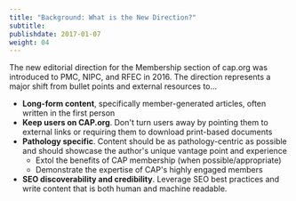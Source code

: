 ```yaml
---
title: "Background: What is the New Direction?"
subtitle:
publishdate: 2017-01-07
weight: 04
---
```


The new editorial direction for the Membership section of cap.org was introduced to PMC, NIPC, and RFEC in 2016. The direction represents a major shift from bullet points and external resources to...

* **Long-form content**, specifically member-generated articles, often written in the first person
* **Keep users on CAP.org**. Don't turn users away by pointing them to external links or requiring them to download print-based documents
* **Pathology specific**. Content should be as pathology-centric as possible and should showcase the author's unique vantage point and experience
    * Extol the benefits of CAP membership (when possible/appropriate)
    * Demonstrate the expertise of CAP's highly engaged members
* **SEO discoverability and credibility**. Leverage SEO best practices and write content that is both human and machine readable. 
